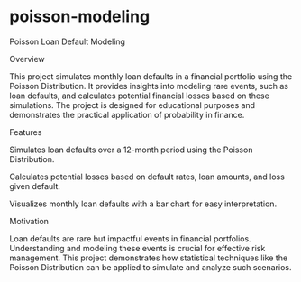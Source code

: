 # poisson-modeling
Poisson Loan Default Modeling

Overview

This project simulates monthly loan defaults in a financial portfolio using the Poisson Distribution. It provides insights into modeling rare events, such as loan defaults, and calculates potential financial losses based on these simulations. The project is designed for educational purposes and demonstrates the practical application of probability in finance.

Features

Simulates loan defaults over a 12-month period using the Poisson Distribution.

Calculates potential losses based on default rates, loan amounts, and loss given default.

Visualizes monthly loan defaults with a bar chart for easy interpretation.

Motivation

Loan defaults are rare but impactful events in financial portfolios. Understanding and modeling these events is crucial for effective risk management. This project demonstrates how statistical techniques like the Poisson Distribution can be applied to simulate and analyze such scenarios.
